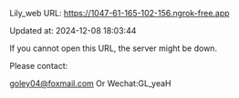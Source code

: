 Lily_web URL: https://1047-61-165-102-156.ngrok-free.app

Updated at: 2024-12-08 18:03:44

If you cannot open this URL, the server might be down.

Please contact: 

goley04@foxmail.com Or Wechat:GL_yeaH